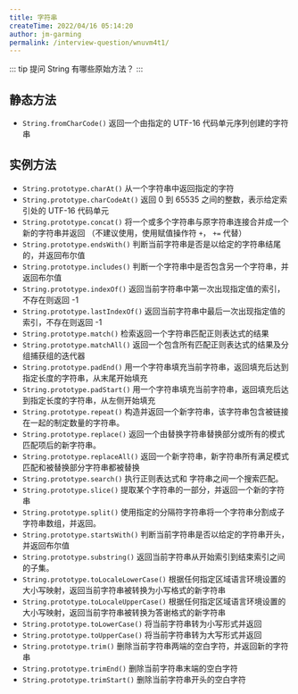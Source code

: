 ```yaml
---
title: 字符串
createTime: 2022/04/16 05:14:20
author: jm-garming
permalink: /interview-question/wnuvm4t1/
---
```


::: tip 提问
String 有哪些原始方法？
:::

## 静态方法

- `String.fromCharCode()` 返回一个由指定的 UTF-16 代码单元序列创建的字符串

## 实例方法

- `String.prototype.charAt()` 从一个字符串中返回指定的字符
- `String.prototype.charCodeAt()` 返回 0 到 65535 之间的整数，表示给定索引处的 UTF-16 代码单元
- `String.prototype.concat()` 将一个或多个字符串与原字符串连接合并成一个新的字符串并返回
  （不建议使用，使用赋值操作符 `+`， `+=` 代替）
- `String.prototype.endsWith()` 判断当前字符串是否是以给定的字符串结尾的，并返回布尔值
- `String.prototype.includes()` 判断一个字符串中是否包含另一个字符串，并返回布尔值
- `String.prototype.indexOf()` 返回当前字符串中第一次出现指定值的索引，不存在则返回 -1
- `String.prototype.lastIndexOf()` 返回当前字符串中最后一次出现指定值的索引，不存在则返回 -1
- `String.prototype.match()` 检索返回一个字符串匹配正则表达式的结果
- `String.prototype.matchAll()` 返回一个包含所有匹配正则表达式的结果及分组捕获组的迭代器
- `String.prototype.padEnd()` 用一个字符串填充当前字符串，返回填充后达到指定长度的字符串，从末尾开始填充
- `String.prototype.padStart()` 用一个字符串填充当前字符串，返回填充后达到指定长度的字符串，从左侧开始填充
- `String.prototype.repeat()` 构造并返回一个新字符串，该字符串包含被链接在一起的制定数量的字符串。
- `String.prototype.replace()` 返回一个由替换字符串替换部分或所有的模式匹配项后的新字符串。
- `String.prototype.replaceAll()` 返回一个新字符串，新字符串所有满足模式匹配和被替换部分字符串都被替换
- `String.prototype.search()` 执行正则表达式和 字符串之间一个搜索匹配。
- `String.prototype.slice()` 提取某个字符串的一部分，并返回一个新的字符串
- `String.prototype.split()` 使用指定的分隔符字符串将一个字符串分割成子字符串数组，并返回。
- `String.prototype.startsWith()` 判断当前字符串是否以给定的字符串开头，并返回布尔值
- `String.prototype.substring()` 返回当前字符串从开始索引到结束索引之间的子集。
- `String.prototype.toLocaleLowerCase()` 根据任何指定区域语言环境设置的大小写映射，返回当前字符串被转换为小写格式的新字符串
- `String.prototype.toLocaleUpperCase()` 根据任何指定区域语言环境设置的大小写映射，返回当前字符串被转换为答谢格式的新字符串
- `String.prototype.toLowerCase()` 将当前字符串转为小写形式并返回
- `String.prototype.toUpperCase()` 将当前字符串转为大写形式并返回
- `String.prototype.trim()` 删除当前字符串两端的空白字符，并返回新的字符串
- `String.prototype.trimEnd()` 删除当前字符串末端的空白字符
- `String.prototype.trimStart()` 删除当前字符串开头的空白字符
